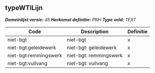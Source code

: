 ﻿## typeWTILijn

*__Domeinlijst versie:__ d5*
*__Herkomst definitie:__ PNH*
*__Type veld:__ TEXT*

|__Code__ |__Description__ |__Definitie__	|
|	---	|	---	|   ---	| 
| niet-bgt | niet-bgt | x |
| niet-bgt:geleidewerk | niet-bgt: geleidewerk | x |
| niet-bgt:remmingswerk | niet-bgt: remmingswerk | x |
| niet-bgt:vuilvang | niet-bgt: vuilvang | x |
